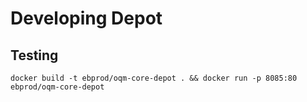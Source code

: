 # Developing Depot

## Testing

`docker build -t ebprod/oqm-core-depot . && docker run -p 8085:80 ebprod/oqm-core-depot`
